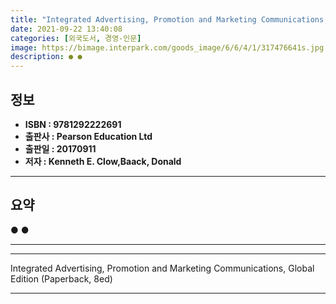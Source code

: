 ```yaml
---
title: "Integrated Advertising, Promotion and Marketing Communications, Global Edition (Paperback, 8ed)"
date: 2021-09-22 13:40:08
categories: [외국도서, 경영-인문]
image: https://bimage.interpark.com/goods_image/6/6/4/1/317476641s.jpg
description: ● ●
---
```


## **정보**

- **ISBN : 9781292222691**
- **출판사 : Pearson Education Ltd**
- **출판일 : 20170911**
- **저자 : Kenneth E. Clow,Baack, Donald**

------



## **요약**

●  ●  

------



------


Integrated Advertising, Promotion and Marketing Communications, Global Edition (Paperback, 8ed) 

------


